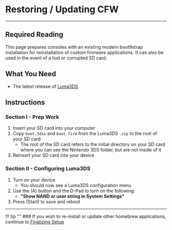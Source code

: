 # Restoring / Updating CFW
---

## Required Reading

This page prepares consoles with an existing modern boot9strap installation for reinstallation of custom firmware applications. It can also be used in the event of a lost or corrupted SD card.

## What You Need
* The latest release of [Luma3DS](https://github.com/LumaTeam/Luma3DS/releases/latest)

## Instructions

### Section I - Prep Work

1. Insert your SD card into your computer
1. Copy `boot.3dsx` and `boot.firm` from the Luma3DS `.zip` to the root of your SD card
    + The root of the SD card refers to the initial directory on your SD card where you can see the Nintendo 3DS folder, but are not inside of it
1. Reinsert your SD card into your device

### Section II - Configuring Luma3DS

1. Turn on your device
	* You should now see a Luma3DS configuration menu
1. Use the (A) button and the D-Pad to turn on the following:
	* **"Show NAND or user string in System Settings"**
1. Press (Start) to save and reboot

___

!!! tip ""
	### If you wish to re-install or update other homebrew applications, continue to [Finalizing Setup](../finalizing-setup)